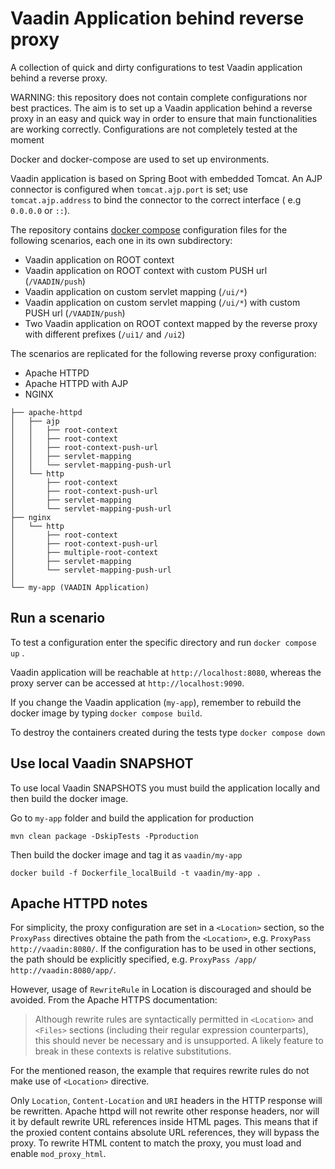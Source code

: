 # Vaadin Application behind reverse proxy

A collection of quick and dirty configurations to test Vaadin application behind
a reverse proxy.

WARNING: this repository does not contain complete configurations nor best practices.
The aim is to set up a Vaadin application behind a reverse proxy in an easy and quick way in order to ensure that main functionalities are working correctly. 
Configurations are not completely tested at the moment

Docker and docker-compose are used to set up environments.

Vaadin application is based on Spring Boot with embedded Tomcat.
An AJP connector is configured when `tomcat.ajp.port` is set;
use `tomcat.ajp.address` to bind the connector to the correct interface (
e.g `0.0.0.0` or `::`).

The repository
contains [docker compose](https://docs.docker.com/compose/reference/)
configuration files for the following scenarios, each one in its own
subdirectory:

* Vaadin application on ROOT context
* Vaadin application on ROOT context with custom PUSH url (`/VAADIN/push`)
* Vaadin application on custom servlet mapping (`/ui/*`)
* Vaadin application on custom servlet mapping (`/ui/*`) with custom PUSH
  url (`/VAADIN/push`)
* Two Vaadin application on ROOT context mapped by the reverse proxy with 
  different prefixes (`/ui1/` and `/ui2`)
 

The scenarios are replicated for the following reverse proxy configuration:

* Apache HTTPD
* Apache HTTPD with AJP
* NGINX

```
├── apache-httpd
│   ├── ajp
│   │   ├── root-context
│   │   ├── root-context
│   │   ├── root-context-push-url
│   │   ├── servlet-mapping
│   │   └── servlet-mapping-push-url
│   └── http
│       ├── root-context
│       ├── root-context-push-url
│       ├── servlet-mapping
│       └── servlet-mapping-push-url
├── nginx
│   └── http
│       ├── root-context
│       ├── root-context-push-url
│       ├── multiple-root-context
│       ├── servlet-mapping
│       └── servlet-mapping-push-url
│
└── my-app (VAADIN Application)
```

## Run a scenario

To test a configuration enter the specific directory and run `docker compose up`
.

Vaadin application will be reachable at `http://localhost:8080`, whereas the
proxy server can be accessed at `http://localhost:9090`.

If you change the Vaadin application (`my-app`), remember to rebuild the docker
image by typing `docker compose build`.

To destroy the containers created during the tests type `docker compose down`

## Use local Vaadin SNAPSHOT

To use local Vaadin SNAPSHOTS you must build the application locally and then
build the docker image.

Go to `my-app` folder and build the application for production

```
mvn clean package -DskipTests -Pproduction 
```

Then build the docker image and tag it as `vaadin/my-app`

```
docker build -f Dockerfile_localBuild -t vaadin/my-app .
```

## Apache HTTPD notes

For simplicity, the proxy configuration are set in a `<Location>` section, so
the `ProxyPass` directives obtaine the path from the `<Location>`, 
e.g. `ProxyPass http://vaadin:8080/`.
If the configuration has to be used in other sections, the path should be
explicitly specified, e.g. `ProxyPass /app/ http://vaadin:8080/app/`.

However, usage of `RewriteRule` in Location is discouraged and should be avoided.
From the Apache HTTPS documentation:

> Although rewrite rules are syntactically permitted in `<Location>` and `<Files>`
> sections (including their regular expression counterparts), this should never
> be necessary and is unsupported. A likely feature to break in these contexts
> is relative substitutions.

For the mentioned reason, the example that requires rewrite rules do not make
use of `<Location>` directive.

Only `Location`, `Content-Location` and `URI` headers in the HTTP response
will be rewritten. Apache httpd will not rewrite other response headers,
nor will it by default rewrite URL references inside HTML pages.
This means that if the proxied content contains absolute URL references,
they will bypass the proxy. To rewrite HTML content to match the proxy,
you must load and enable `mod_proxy_html`.

